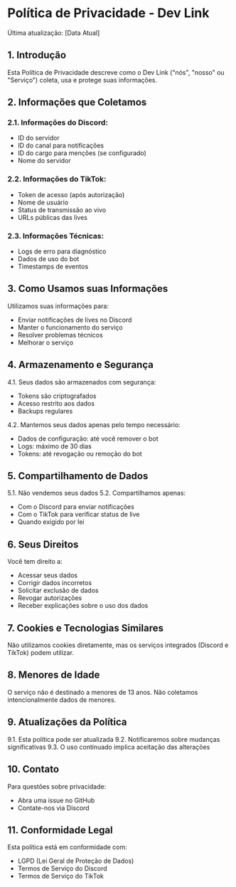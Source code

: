 # Política de Privacidade - Dev Link

Última atualização: [Data Atual]

## 1. Introdução

Esta Política de Privacidade descreve como o Dev Link ("nós", "nosso" ou "Serviço") coleta, usa e protege suas informações.

## 2. Informações que Coletamos

### 2.1. Informações do Discord:
- ID do servidor
- ID do canal para notificações
- ID do cargo para menções (se configurado)
- Nome do servidor

### 2.2. Informações do TikTok:
- Token de acesso (após autorização)
- Nome de usuário
- Status de transmissão ao vivo
- URLs públicas das lives

### 2.3. Informações Técnicas:
- Logs de erro para diagnóstico
- Dados de uso do bot
- Timestamps de eventos

## 3. Como Usamos suas Informações

Utilizamos suas informações para:
- Enviar notificações de lives no Discord
- Manter o funcionamento do serviço
- Resolver problemas técnicos
- Melhorar o serviço

## 4. Armazenamento e Segurança

4.1. Seus dados são armazenados com segurança:
- Tokens são criptografados
- Acesso restrito aos dados
- Backups regulares

4.2. Mantemos seus dados apenas pelo tempo necessário:
- Dados de configuração: até você remover o bot
- Logs: máximo de 30 dias
- Tokens: até revogação ou remoção do bot

## 5. Compartilhamento de Dados

5.1. Não vendemos seus dados
5.2. Compartilhamos apenas:
- Com o Discord para enviar notificações
- Com o TikTok para verificar status de live
- Quando exigido por lei

## 6. Seus Direitos

Você tem direito a:
- Acessar seus dados
- Corrigir dados incorretos
- Solicitar exclusão de dados
- Revogar autorizações
- Receber explicações sobre o uso dos dados

## 7. Cookies e Tecnologias Similares

Não utilizamos cookies diretamente, mas os serviços integrados (Discord e TikTok) podem utilizar.

## 8. Menores de Idade

O serviço não é destinado a menores de 13 anos. Não coletamos intencionalmente dados de menores.

## 9. Atualizações da Política

9.1. Esta política pode ser atualizada
9.2. Notificaremos sobre mudanças significativas
9.3. O uso continuado implica aceitação das alterações

## 10. Contato

Para questões sobre privacidade:
- Abra uma issue no GitHub
- Contate-nos via Discord

## 11. Conformidade Legal

Esta política está em conformidade com:
- LGPD (Lei Geral de Proteção de Dados)
- Termos de Serviço do Discord
- Termos de Serviço do TikTok 